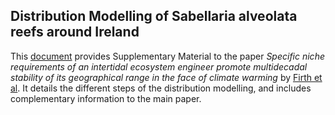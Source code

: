 ## Distribution Modelling of Sabellaria alveolata reefs around Ireland

This [document](https://aurelienboye.github.io/Firth-et-al-DDI/Supplementary_materials.html) provides Supplementary Material to the paper *Specific niche requirements of an intertidal ecosystem engineer promote multidecadal stability of its geographical range in the face of climate warming* by [Firth et al](). It details the different steps of the distribution modelling, and includes complementary information to the main paper.
